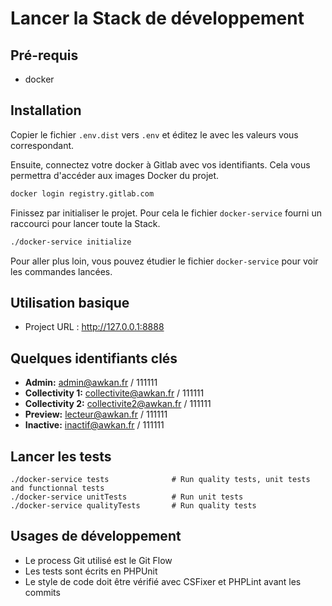 Lancer la Stack de développement
================================

## Pré-requis
* docker

## Installation
Copier le fichier `.env.dist` vers `.env` et éditez le avec les valeurs vous correspondant.

Ensuite, connectez votre docker à Gitlab avec vos identifiants.
Cela vous permettra d'accéder aux images Docker du projet.
```bash
docker login registry.gitlab.com
```

Finissez par initialiser le projet.
Pour cela le fichier `docker-service` fourni un raccourci pour lancer toute la Stack.
```bash
./docker-service initialize
```

Pour aller plus loin, vous pouvez étudier le fichier `docker-service` pour voir les commandes lancées.

## Utilisation basique

* Project URL : http://127.0.0.1:8888

## Quelques identifiants clés

- **Admin:** admin@awkan.fr / 111111
- **Collectivity 1:** collectivite@awkan.fr / 111111
- **Collectivity 2:** collectivite2@awkan.fr / 111111
- **Preview:** lecteur@awkan.fr / 111111
- **Inactive:** inactif@awkan.fr / 111111

## Lancer les tests
```
./docker-service tests              # Run quality tests, unit tests and functionnal tests
./docker-service unitTests          # Run unit tests
./docker-service qualityTests       # Run quality tests
```

## Usages de développement
* Le process Git utilisé est le Git Flow
* Les tests sont écrits en PHPUnit
* Le style de code doit être vérifié avec CSFixer et PHPLint avant les commits
